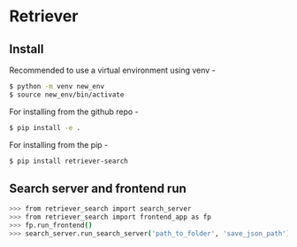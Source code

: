 # Retriever


## Install 

Recommended to use a virtual environment using venv - 

```bash
$ python -m venv new_env
$ source new_env/bin/activate
```
For installing from the github repo - 
```bash
$ pip install -e .
```
For installing from the pip - 
```bash
$ pip install retriever-search
```

## Search server and frontend run

```bash
>>> from retriever_search import search_server
>>> from retriever_search import frontend_app as fp
>>> fp.run_frontend()
>>> search_server.run_search_server('path_to_folder', 'save_json_path')
```